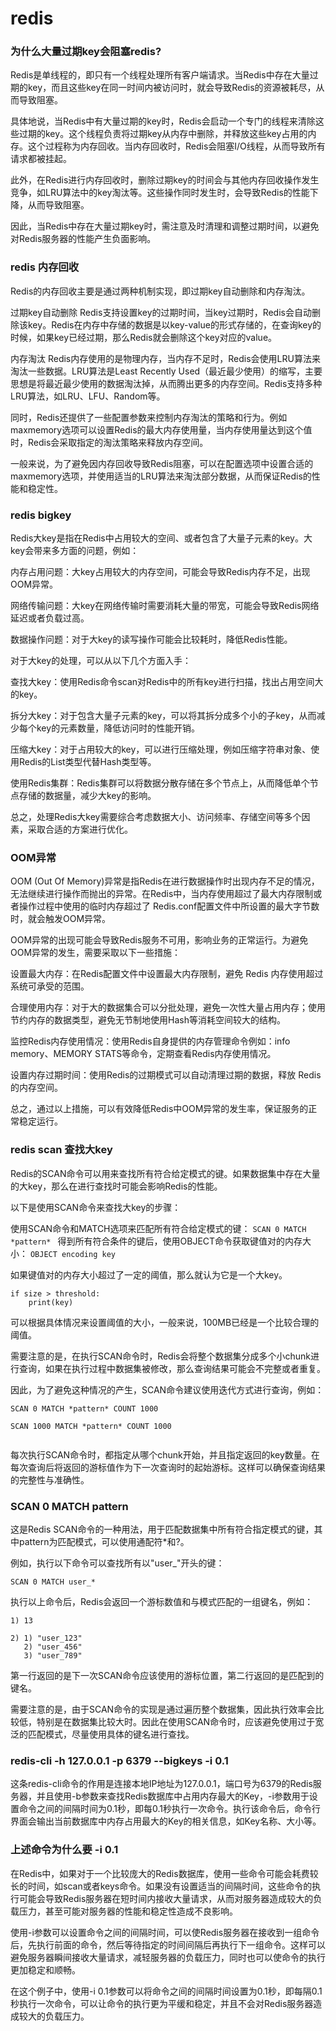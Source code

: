 # redis

### 为什么大量过期key会阻塞redis?

Redis是单线程的，即只有一个线程处理所有客户端请求。当Redis中存在大量过期的key，而且这些key在同一时间内被访问时，就会导致Redis的资源被耗尽，从而导致阻塞。

具体地说，当Redis中有大量过期的key时，Redis会启动一个专门的线程来清除这些过期的key。这个线程负责将过期key从内存中删除，并释放这些key占用的内存。这个过程称为内存回收。当内存回收时，Redis会阻塞I/O线程，从而导致所有请求都被挂起。

此外，在Redis进行内存回收时，删除过期key的时间会与其他内存回收操作发生竞争，如LRU算法中的key淘汰等。这些操作同时发生时，会导致Redis的性能下降，从而导致阻塞。

因此，当Redis中存在大量过期key时，需注意及时清理和调整过期时间，以避免对Redis服务器的性能产生负面影响。


### redis 内存回收

Redis的内存回收主要是通过两种机制实现，即过期key自动删除和内存淘汰。

过期key自动删除
Redis支持设置key的过期时间，当key过期时，Redis会自动删除该key。Redis在内存中存储的数据是以key-value的形式存储的，在查询key的时候，如果key已经过期，那么Redis就会删除这个key对应的value。

内存淘汰
Redis内存使用的是物理内存，当内存不足时，Redis会使用LRU算法来淘汰一些数据。LRU算法是Least Recently Used（最近最少使用）的缩写，主要思想是将最近最少使用的数据淘汰掉，从而腾出更多的内存空间。Redis支持多种LRU算法，如LRU、LFU、Random等。

同时，Redis还提供了一些配置参数来控制内存淘汰的策略和行为。例如maxmemory选项可以设置Redis的最大内存使用量，当内存使用量达到这个值时，Redis会采取指定的淘汰策略来释放内存空间。

一般来说，为了避免因内存回收导致Redis阻塞，可以在配置选项中设置合适的maxmemory选项，并使用适当的LRU算法来淘汰部分数据，从而保证Redis的性能和稳定性。


### redis bigkey

Redis大key是指在Redis中占用较大的空间、或者包含了大量子元素的key。大key会带来多方面的问题，例如：

内存占用问题：大key占用较大的内存空间，可能会导致Redis内存不足，出现OOM异常。

网络传输问题：大key在网络传输时需要消耗大量的带宽，可能会导致Redis网络延迟或者负载过高。

数据操作问题：对于大key的读写操作可能会比较耗时，降低Redis性能。

对于大key的处理，可以从以下几个方面入手：

查找大key：使用Redis命令scan对Redis中的所有key进行扫描，找出占用空间大的key。

拆分大key：对于包含大量子元素的key，可以将其拆分成多个小的子key，从而减少每个key的元素数量，降低访问时的性能开销。

压缩大key：对于占用较大的key，可以进行压缩处理，例如压缩字符串对象、使用Redis的List类型代替Hash类型等。

使用Redis集群：Redis集群可以将数据分散存储在多个节点上，从而降低单个节点存储的数据量，减少大key的影响。

总之，处理Redis大key需要综合考虑数据大小、访问频率、存储空间等多个因素，采取合适的方案进行优化。


### OOM异常

OOM (Out Of Memory)异常是指Redis在进行数据操作时出现内存不足的情况，无法继续进行操作而抛出的异常。在Redis中，当内存使用超过了最大内存限制或者操作过程中使用的临时内存超过了 Redis.conf配置文件中所设置的最大字节数时，就会触发OOM异常。

OOM异常的出现可能会导致Redis服务不可用，影响业务的正常运行。为避免OOM异常的发生，需要采取以下一些措施：

设置最大内存：在Redis配置文件中设置最大内存限制，避免 Redis 内存使用超过系统可承受的范围。

合理使用内存：对于大的数据集合可以分批处理，避免一次性大量占用内存；使用节约内存的数据类型，避免无节制地使用Hash等消耗空间较大的结构。

监控Redis内存使用情况：使用Redis自身提供的内存管理命令例如：info memory、MEMORY STATS等命令，定期查看Redis内存使用情况。

设置内存过期时间：使用Redis的过期模式可以自动清理过期的数据，释放 Redis 的内存空间。

总之，通过以上措施，可以有效降低Redis中OOM异常的发生率，保证服务的正常稳定运行。

### redis scan 查找大key
Redis的SCAN命令可以用来查找所有符合给定模式的键。如果数据集中存在大量的大key，那么在进行查找时可能会影响Redis的性能。

以下是使用SCAN命令来查找大key的步骤：

使用SCAN命令和MATCH选项来匹配所有符合给定模式的键：
```SCAN 0 MATCH *pattern* ```
得到所有符合条件的键后，使用OBJECT命令获取键值对的内存大小：
```OBJECT encoding key ```
 
如果键值对的内存大小超过了一定的阈值，那么就认为它是一个大key。
```
if size > threshold: 
    print(key) 
```
可以根据具体情况来设置阈值的大小，一般来说，100MB已经是一个比较合理的阈值。

需要注意的是，在执行SCAN命令时，Redis会将整个数据集分成多个小chunk进行查询，如果在执行过程中数据集被修改，那么查询结果可能会不完整或者重复。

因此，为了避免这种情况的产生，SCAN命令建议使用迭代方式进行查询，例如：
```
SCAN 0 MATCH *pattern* COUNT 1000 
 
SCAN 1000 MATCH *pattern* COUNT 1000 
 
```
每次执行SCAN命令时，都指定从哪个chunk开始，并且指定返回的key数量。在每次查询后将返回的游标值作为下一次查询时的起始游标。这样可以确保查询结果的完整性与准确性。

### SCAN 0 MATCH pattern
这是Redis SCAN命令的一种用法，用于匹配数据集中所有符合指定模式的键，其中pattern为匹配模式，可以使用通配符*和?。

例如，执行以下命令可以查找所有以"user_"开头的键：
```
SCAN 0 MATCH user_* 
```
执行以上命令后，Redis会返回一个游标数值和与模式匹配的一组键名，例如：
```
1) 13 
 
2) 1) "user_123" 
   2) "user_456" 
   3) "user_789" 
   ```
第一行返回的是下一次SCAN命令应该使用的游标位置，第二行返回的是匹配到的键名。

需要注意的是，由于SCAN命令的实现是通过遍历整个数据集，因此执行效率会比较低，特别是在数据集比较大时。因此在使用SCAN命令时，应该避免使用过于宽泛的匹配模式，尽量使用具体的键名进行查找。

### redis-cli -h 127.0.0.1 -p 6379 --bigkeys -i 0.1
这条redis-cli命令的作用是连接本地IP地址为127.0.0.1，端口号为6379的Redis服务器，并且使用-b参数来查找Redis数据库中占用内存最大的Key，-i参数用于设置命令之间的间隔时间为0.1秒，即每0.1秒执行一次命令。执行该命令后，命令行界面会输出当前数据库中内存占用最大的Key的相关信息，如Key名称、大小等。

### 上述命令为什么要 -i 0.1
在Redis中，如果对于一个比较庞大的Redis数据库，使用一些命令可能会耗费较长的时间，如scan或者keys命令。如果没有设置适当的间隔时间，这些命令的执行可能会导致Redis服务器在短时间内接收大量请求，从而对服务器造成较大的负载压力，甚至可能对服务器的性能和稳定性造成不良影响。

使用-i参数可以设置命令之间的间隔时间，可以使Redis服务器在接收到一组命令后，先执行前面的命令，然后等待指定的时间间隔后再执行下一组命令。这样可以避免服务器瞬间接收大量请求，减轻服务器的负载压力，同时也可以使命令的执行更加稳定和顺畅。

在这个例子中，使用-i 0.1参数可以将命令之间的间隔时间设置为0.1秒，即每隔0.1秒执行一次命令，可以让命令的执行更为平缓和稳定，并且不会对Redis服务器造成较大的负载压力。

